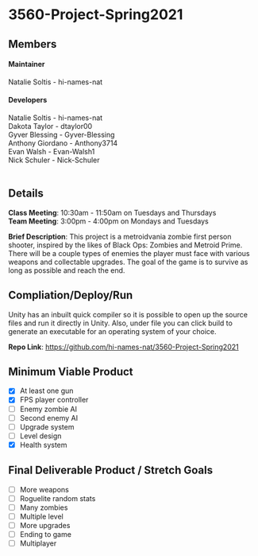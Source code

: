 # 3560-Project-Spring2021

## Members
#### Maintainer
Natalie Soltis - hi-names-nat <br>

#### Developers
Natalie Soltis - hi-names-nat <br>
Dakota Taylor - dtaylor00 <br>
Gyver Blessing - Gyver-Blessing <br>
Anthony Giordano - Anthony3714 <br>
Evan Walsh - Evan-Walsh1 <br>
Nick Schuler - Nick-Schuler <br>
<br>

## Details
**Class Meeting**: 10:30am - 11:50am on Tuesdays and Thursdays <br>
**Team Meeting**: 3:00pm - 4:00pm on Mondays and Tuesdays <br>

**Brief Description**: This project is a metroidvania zombie first person shooter, inspired by the likes of Black Ops: Zombies and Metroid Prime. There will be a couple types of enemies the player must face with various weapons and collectable upgrades. The goal of the game is to survive as long as possible and reach the end.

## Compliation/Deploy/Run
Unity has an inbuilt quick compiler so it is possible to open up the source files and run it directly in Unity. Also, under file you can click build to generate an executable for an operating system of your choice.

**Repo Link**: https://github.com/hi-names-nat/3560-Project-Spring2021

## Minimum Viable Product
 - [x] At least one gun
 - [x] FPS player controller
 - [ ] Enemy zombie AI
 - [ ] Second enemy AI 
 - [ ] Upgrade system
 - [ ] Level design
 - [x] Health system

## Final Deliverable Product / Stretch Goals
 - [ ] More weapons
 - [ ] Roguelite random stats
 - [ ] Many zombies
 - [ ] Multiple level
 - [ ] More upgrades
 - [ ] Ending to game
 - [ ] Multiplayer
